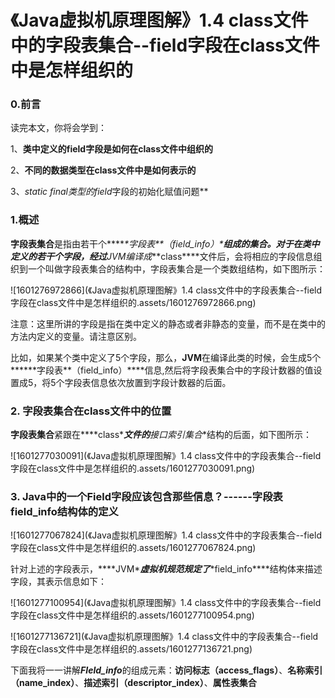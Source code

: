 # 《Java虚拟机原理图解》1.4 class文件中的字段表集合--field字段在class文件中是怎样组织的

### 0.前言

读完本文，你将会学到：

1、**类中定义的field字段是如何在class文件中组织的**

2、**不同的数据类型在class文件中是如何表示的**

3、***static fina*l类型的*field*字段的初始化赋值问题**

### 1.概述

 **字段表集合**是指由若干个***\**\*字段表\*\*（field_info）\****组成的集合。对于在类中定义的若干个字段，经过**JVM**编译成***\*class\****文件后，会将相应的字段信息组织到一个叫做字段表集合的结构中，字段表集合是一个类数组结构，如下图所示： 

![1601276972866](《Java虚拟机原理图解》1.4 class文件中的字段表集合--field字段在class文件中是怎样组织的.assets/1601276972866.png)

注意：这里所讲的字段是指在类中定义的静态或者非静态的变量，而不是在类中的方法内定义的变量。请注意区别。

比如，如果某个类中定义了5个字段，那么，**JVM**在编译此类的时候，会生成5个***\**\*字段表\*\*（field_info）\****信息,然后将字段表集合中的字段计数器的值设置成5，将5个字段表信息依次放置到字段计数器的后面。

### 2. 字段表集合在class文件中的位置

 **字段表集合**紧跟在***\*class\****文件的**接口索引集合**结构的后面，如下图所示： 

![1601277030091](《Java虚拟机原理图解》1.4 class文件中的字段表集合--field字段在class文件中是怎样组织的.assets/1601277030091.png)

### 3. Java中的一个Field字段应该包含那些信息？------字段表field_info结构体的定义

![1601277067824](《Java虚拟机原理图解》1.4 class文件中的字段表集合--field字段在class文件中是怎样组织的.assets/1601277067824.png)

 针对上述的字段表示，***\*JVM\****虚拟机规范规定了***\*field_info\****结构体来描述字段，其表示信息如下： 

![1601277100954](《Java虚拟机原理图解》1.4 class文件中的字段表集合--field字段在class文件中是怎样组织的.assets/1601277100954.png)

![1601277136721](《Java虚拟机原理图解》1.4 class文件中的字段表集合--field字段在class文件中是怎样组织的.assets/1601277136721.png)

 下面我将一一讲解***FIeld_info***的组成元素：**访问标志（access_flags）**、**名称索引（name_index）**、**描述索引（descriptor_index）**、**属性表集合** 

